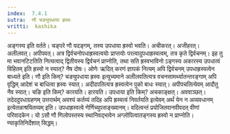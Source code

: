 ```yaml
---
index:  7.4.1
sutra:  णौ चङ्युपधाया ह्रस्वः
vritti:  kashika 
---
```


अङ्गस्य इति वर्तते। चङ्परे णौ यदङ्गम्, तस्य उपधाया ह्रस्वो भवति। अचीकरत्। अजीहरत्। अलीलवत्। अपीपवत्। अत्र द्विर्वचनोपधाह्रस्वत्वयोः प्राप्तयोः परत्वादुपधाह्रस्वत्वम्, तत्र कृते द्विर्वचनम्। इह तु मा भवानटिटतिति नित्यत्वाद् द्वितीयस्य द्विर्वचनं प्राप्नोति, तथा सति ह्रस्वभाविनो ऽङ्गस्य अकारस्य उपधात्वं विहितम् इति ह्रस्वो न स्यात्? नैष दोषः। ओणेः ऋदित् करणं ज्ञापकं नित्यम् अपि द्विर्वचनम् उपधाह्रस्वत्वेन बाध्यते इति। णौ इति किम्? चङ्युपधाया ह्रस्वः इत्युच्यमाने अलीलवतित्यत्र वचनसामर्थ्यातन्तरङ्गाम् अपि वृद्धिम् आदेशं च बाधित्वा ह्रस्वः स्यात्। अदीदपतित्यत्र ह्रस्वत्वेन पुको बाधः स्यात्। अपीपचतित्येवम् आदौतु नैव स्यात्। चङि इति किम्? कारयति। हारयति। उपधाया इति किम्? अचकाङ्क्षत्। अववाञ्छत्। तदेददुपधाग्रहणम् उत्तरार्थम् अवश्यं कर्तव्यं तदिह अपि ह्रस्वत्वं निवर्तयति इत्येवम् अर्थं येन न अव्यवधानम् इत्येतन्नाश्रयितव्यम् इति। उपधाह्रस्वत्वे णेर्णिच्युपसङ्ख्यानम्। वदित्वन्तं प्रयोजितवानवीवदत् वीणां परिवादकेन। यो ऽसौ णौ णिलोपस्तस्य स्थानिवद्भावेन अग्लोपित्वातङ्गस्य ह्रस्वो न प्राप्नोति। ण्याकृतिनिर्देशात् सिद्धम्।

